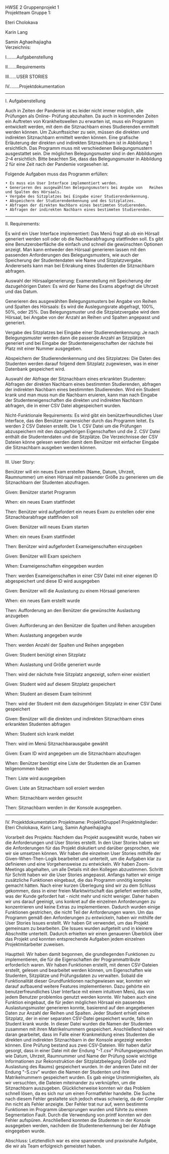 HWSE 2
Gruppenprojekt 1    
Projektteam Gruppe 1:

Eteri Cholokava

Karin Lang

Samin Aghaeihajiagha    
Verzeichnis:

I........Aufgabenstellung

II.......Requirements

III......USER STORIES

IV........Projektdokumentation

**************************************************************************************************************************************************************************************************************

I. Aufgabenstellung 

Auch in Zeiten der Pandemie ist es leider nicht immer möglich, alle Prüfungen als Online- 
Prüfung abzuhalten. Da auch in kommenden Zeiten ein Auftreten von Krankheitswellen zu erwarten 
ist, muss ein Programm entwickelt werden, mit dem die Sitznachbarn eines Studierenden 
ermittelt werden können. Um Zukunftssicher zu sein, müssen die direkten und indirekten 
Sitznachbarn ermittelt werden können. Eine grafische Erläuterung der direkten und indirekten 
Sitznachbarn ist in Abbildung 1 ersichtlich. Das Programm muss mit verschiedenen Belegungsmustern 
ausgestattet sein. Die möglichen Belegungsmuster sind in den Abbildungen 2–4 
ersichtlich. Bitte beachten Sie, dass das Belegungsmuster in Abbildung 2 für eine Zeit nach der 
Pandemie vorgesehen ist. 

Folgende Aufgaben muss das Programm erfüllen: 

    • Es muss ein User Interface implementiert werden. 
    • Generieren des ausgewählten Belegungsmusters bei Angabe von   Reihen und Spalten des Hörsaals. 
    • Vergabe des Sitzplatzes bei Eingabe einer Studierendenkennung. 
    • Abspeichern der Studierendenkennung und des Sitzplatzes. 
    • Abfragen der direkten Nachbarn eines bestimmten Studierenden. 
    • Abfragen der indirekten Nachbarn eines bestimmten Studierenden. 
    
**************************************************************************************************************************************************************************************************************

II. Requirements:

Es wird ein User Interface implementiert:
    Das Menü fragt ab ob ein Hörsall generiert werden soll oder ob die Nachbarabfragung stattfinden soll.
    Es gibt eine Benutzeroberfläche die einfach und schnell die gewünschten Optionen anzeigt. 
    Man kann entweder den Hörsaal generieren lassen mit den passenden Anforderungen des Belegungsmusters, wie auch 
    der Speicherung der Studentendaten wie Name und Sitzplatzvergabe. Andererseits kann man bei Erkrakung eines Studenten die Sitznachbarn abfragen.

Auswahl der Hörsaalgenerierung:
    Examerstellung mit Speicherung der dazugehörigen Daten:
    Es wird der Name des Exams abgefragt die Uhrzeit und das Datum.
    
Generieren des ausgewählten Belegungsmusters bei Angabe von Reihen und Spalten des Hörsaals: 
    Es wird die Auslegungsrate abgefragt, 100%, 50%, oder 25%.
    Das Belegungsmuster und die Sitzplatzvergabe wird dem Hörsaal, bei Angabe von der Anzahl an Reihen und Spalten angepasst und generiert.

Vergabe des Sitzplatzes bei Eingabe einer Studierendenkennung: 
   Je nach Belegungsmuster werden dann die passende Anzahl an Sitzplätzen generiert und bei Eingabe der Studenteneigenschaften der nächste frei Platz mit einer Nummer ausgegeben.

Abspeichern der Studierendenkennung und des Sitzplatzes: 
   Die Daten des Studenten werden darauf folgend dem Sitzplatz zugewiesen, was in einer Datenbank gespeichert wird.

Auswahl der Abfrage der Sitznachbarn eines erkrankten Studenten:
   Abfragen der direkten Nachbarn eines bestimmten Studierenden, abfragen der indirekten Nachbarn eines bestimmten Studierenden. 
   Wird ein Student krank und man muss nun die Nachbarn eruieren, kann man nach Eingabe der Studenteneigenschaften die direkten und indirekten Nachbarn abfragen, 
   die in einer CSV Datei abgespeichert wurden.

Nicht-Funktionale Requirements:
    Es wird gibt ein benützerfreundliches User Interface, das den Benützer narrensicher durch das Programm leitet.
    Es werden 2 CSV Dateien erstellt. Die 1. CSV Datei um die Prüfungen abzuspeichern mit den dazugehörigen Eigenschaften und die 2. CSV        Datei enthält die Studentendaten und die Sitzplätze.
    Die Verzeichnisse der CSV Dateien könne gelesen werden damit dem Benützer mit einfacher Eingabe die Sitznachbarn ausgeben werden können.

**************************************************************************************************************************************************************************************************************

III. User Story:

Benützer will ein neues Exam erstellen (Name, Datum, Uhrzeit, Raumnummer) um einen Hörsaal mit passender Größe zu generieren um die Sitznachbarn der Studenten abzufragen.


Given: Benützer startet Programm

When:  ein neues Exam stattfindet

Then:  Benützer wird aufgefordert ein neues Exam zu erstellen oder eine Sitznachbarabfrage stattfinden soll


Given: Benützer will neues Exam starten

When:  ein neues Exam stattfindet

Then:  Benützer wird aufgefordert Exameigenschaften einzugeben


Given: Benützer will Exam speichern

When:  Exameigenschaften eingegeben wurden

Then:  werden Exameigenschaften in einer CSV Datei mit einer eigenen ID abgespeichert und diese ID wird ausgegeben


Given: Benützer will die Auslastung zu einem Hörsaal generieren

When:  ein neues Eam erstellt wurde

Then:  Aufforderung an den Benützer die gewünschte Auslastung anzugeben


Given: Aufforderung an den Benützer die Spalten und Rehen anzugeben

When:  Auslastung angegeben wurde

Then:  werden Anzahl der Spalten und Reihen angegeben


Given: Student benütigt einen Sitzplatz

When:  Auslastung und Größe generiert wurde

Then:  wird der nächste freie Sitzplatz angezeigt, sofern einer existiert


Given: Student wird auf diesem Sitzplatz gespeichert

When:  Student an diesem Exam teilnimmt

Then:  wird der Student mit dem dazugehörigen Sitzplatz in einer CSV Datei gespeichert


Given: Benützer will die direkten und indirekten Sitznachbarn eines erkrankten Studenten abfragen

When:  Student sich krank meldet

Then:  wird im Menü Sitznachbarausgabe gewählt


Given: Exam ID wird angegeben um die Sitznachbarn abzufragen

When:  Benützer benötigt eine Liste der Studenten die an Examen teilgenommen haben

Then:  Liste wird ausgegeben


Given: Liste an Sitznachbarn soll eroiert werden

When:  Sitznachbarn werden gesucht

Then:  Sitznachbarn werden in der Konsole ausgegeben.


**************************************************************************************************************************************************************************************************************

IV. Projektdokumentation
Projektname: Projekt1Gruppe1
Projektmitglieder: Eteri Cholokava, Karin Lang, Samin Aghaeihajiagha

Vorarbeit des Projekts:
Nachdem das Projekt ausgewählt wurde, haben wir die Anforderungen und User Stories erstellt. In den User Stories haben wir die Anforderungen für das Projekt diskutiert und darüber gesprochen, wie wir sie umsetzen können. Wir haben die einzelnen User Stories mithilfe der Given-When-Then-Logik bearbeitet und unterteilt, um die Aufgaben klar zu definieren und eine Vorgehensweise zu entwickeln.
Wir haben Zoom-Meetings abgehalten, um alle Details mit den Kollegen abzustimmen. Schritt für Schritt haben wir die User Stories angepasst. Anfangs hatten wir einige zusätzliche Funktionen eingebaut, die das Programm unnötig komplex gemacht hätten. Nach einer kurzen Überlegung sind wir zu dem Schluss gekommen, dass in einer freien Marktwirtschaft das geliefert werden sollte, was der Kunde gefordert hat - nicht mehr und nicht weniger. Daher haben wir uns darauf geeinigt, uns konkret auf die einzelnen Anforderungen zu konzentrieren und keine Extras zu implementieren. Dadurch wurden einige Funktionen gestrichen, die nicht Teil der Anforderungen waren.
Um das Programm gemäß den Anforderungen zu entwickeln, haben wir mithilfe der User Stories Issues erstellt. Wir haben Git verwendet, um das Projekt gemeinsam zu bearbeiten. Die Issues wurden aufgeteilt und in kleinere Abschnitte unterteilt. Dadurch erhielten wir einen genaueren Überblick über das Projekt und konnten entsprechende Aufgaben jedem einzelnen Projektmitarbeiter zuweisen.

Hauptteil:
Wir haben damit begonnen, die grundlegenden Funktionen zu implementieren, die für die Eigenschaften der Programmattribute erforderlich waren. Wir haben Funktionen erstellt, mit denen CSV-Dateien erstellt, gelesen und bearbeitet werden können, um Eigenschaften wie Studenten, Sitzplätze und Prüfungsdaten zu verwalten. Sobald die Funktionalität dieser Grundfunktionen nachgewiesen war, konnten wir darauf aufbauend weitere Features implementieren. Dazu gehörte ein benutzerfreundliches User Interface mit einem intuitiven Menü, das von jedem Benutzer problemlos genutzt werden konnte. Wir haben auch eine Funktion eingebaut, die für jeden möglichen Hörsaal ein passendes Auslastungsmuster generieren konnte, basierend auf den angegebenen Daten zur Anzahl der Reihen und Spalten. Jeder Student erhielt einen Sitzplatz, der in einer separaten CSV-Datei gespeichert wurde, falls ein Student krank wurde. In dieser Datei wurden die Namen der Studenten zusammen mit ihren Matrikelnummern gespeichert. Anschließend haben wir daran gearbeitet, dass im Falle einer Krankmeldung eines Studenten die direkten und indirekten Sitznachbarn in der Konsole angezeigt werden können. Eine Prüfung bestand aus zwei CSV-Dateien. Wir haben dafür gesorgt, dass in einer Datei mit der Endung "-T.csv" Prüfungseigenschaften wie Datum, Uhrzeit, Raumnummer und Name der Prüfung sowie wichtige Informationen zur Rekonstruktion der Sitzplatzbelegung (Größe und Auslastung des Raums) gespeichert wurden. In der anderen Datei mit der Endung "-S.csv" wurden die Namen der Studenten und ihre Matrikelnummern gespeichert wurden. Es gab einige Unstimmigkeiten, als wir versuchten, die Dateien miteinander zu verknüpfen, um die Sitznachbarn auszugeben. Glücklicherweise konnten wir das Problem schnell lösen, da es sich nur um einen Formatfehler handelte. Die Suche nach diesem Fehler gestaltete sich jedoch etwas schwierig, da der Compiler ihn nicht als Fehler anzeigte. Der Fehler trat nur auf, wenn bestimmte Funktionen im Programm übersprungen wurden und führte zu einem Segmentation Fault. Durch die Verwendung von printf konnten wir den Fehler aufspüren. Anschließend konnten die Studenten in der Konsole ausgegeben werden, nachdem die Studentenerkennung bei der Abfrage eingegeben wurde.

Abschluss:
Letztendlich war es eine spannende und praxisnahe Aufgabe, die wir als Team erfolgreich gemeistert haben.


